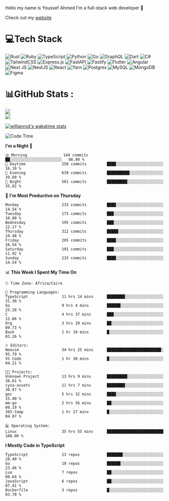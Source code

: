 Hello my name is Youssef Ahmed I'm a full-stack web developer 👋

Check out my [website](https://youssefahmed.vercel.app)
 
# 💻Tech Stack

![Rust](https://img.shields.io/badge/rust-%23000000.svg?style=for-the-badge&logo=rust&logoColor=white) ![Ruby](https://img.shields.io/badge/ruby-%23CC342D.svg?style=for-the-badge&logo=ruby&logoColor=white) ![TypeScript](https://img.shields.io/badge/typescript-%23007ACC.svg?style=for-the-badge&logo=typescript&logoColor=white) ![Python](https://img.shields.io/badge/python-3670A0?style=for-the-badge&logo=python&logoColor=ffdd54) ![Go](https://img.shields.io/badge/go-%2300ADD8.svg?style=for-the-badge&logo=go&logoColor=white) ![GraphQL](https://img.shields.io/badge/-GraphQL-E10098?style=for-the-badge&logo=graphql&logoColor=white) ![Dart](https://img.shields.io/badge/dart-%230175C2.svg?style=for-the-badge&logo=dart&logoColor=white) ![C#](https://img.shields.io/badge/c%23-%23239120.svg?style=for-the-badge&logo=c-sharp&logoColor=white) ![TailwindCSS](https://img.shields.io/badge/tailwindcss-%2338B2AC.svg?style=for-the-badge&logo=tailwind-css&logoColor=white) ![Express.js](https://img.shields.io/badge/express.js-%23404d59.svg?style=for-the-badge&logo=express&logoColor=%2361DAFB) ![FastAPI](https://img.shields.io/badge/FastAPI-005571?style=for-the-badge&logo=fastapi) ![Fastify](https://img.shields.io/badge/fastify-%23000000.svg?style=for-the-badge&logo=fastify&logoColor=white) ![Flutter](https://img.shields.io/badge/Flutter-%2302569B.svg?style=for-the-badge&logo=Flutter&logoColor=white) ![Angular](https://img.shields.io/badge/angular-%23DD0031.svg?style=for-the-badge&logo=angular&logoColor=white) ![Next JS](https://img.shields.io/badge/Next-black?style=for-the-badge&logo=next.js&logoColor=white) ![NestJS](https://img.shields.io/badge/nestjs-%23E0234E.svg?style=for-the-badge&logo=nestjs&logoColor=white) ![React](https://img.shields.io/badge/react-%2320232a.svg?style=for-the-badge&logo=react&logoColor=%2361DAFB) ![Yarn](https://img.shields.io/badge/yarn-%232C8EBB.svg?style=for-the-badge&logo=yarn&logoColor=white) ![Postgres](https://img.shields.io/badge/postgres-%23316192.svg?style=for-the-badge&logo=postgresql&logoColor=white) ![MySQL](https://img.shields.io/badge/mysql-%2300f.svg?style=for-the-badge&logo=mysql&logoColor=white) ![MongoDB](https://img.shields.io/badge/MongoDB-%234ea94b.svg?style=for-the-badge&logo=mongodb&logoColor=white)     ![Figma](https://img.shields.io/badge/figma-%23F24E1E.svg?style=for-the-badge&logo=figma&logoColor=white)

# 📊GitHub Stats :

![](https://github-readme-stats.vercel.app/api?username=joetifa2003&theme=tokyonight&hide_border=false&include_all_commits=false&count_private=false)<br/>
![](https://github-readme-streak-stats.herokuapp.com/?user=joetifa2003&theme=tokyonight&hide_border=false)<br/>

[![willianrod's wakatime stats](https://github-readme-stats.vercel.app/api/wakatime?username=joetifa2003&layout=compact)](https://github.com/anuraghazra/github-readme-stats)
<!--START_SECTION:waka-->
![Code Time](http://img.shields.io/badge/Code%20Time-2%2C480%20hrs%2022%20mins-blue)

**I'm a Night 🦉** 

```text
🌞 Morning                144 commits         ██░░░░░░░░░░░░░░░░░░░░░░░   08.99 % 
🌆 Daytime                258 commits         ████░░░░░░░░░░░░░░░░░░░░░   16.10 % 
🌃 Evening                639 commits         ██████████░░░░░░░░░░░░░░░   39.89 % 
🌙 Night                  561 commits         █████████░░░░░░░░░░░░░░░░   35.02 % 
```
📅 **I'm Most Productive on Thursday** 

```text
Monday                   233 commits         ████░░░░░░░░░░░░░░░░░░░░░   14.54 % 
Tuesday                  173 commits         ███░░░░░░░░░░░░░░░░░░░░░░   10.80 % 
Wednesday                195 commits         ███░░░░░░░░░░░░░░░░░░░░░░   12.17 % 
Thursday                 312 commits         █████░░░░░░░░░░░░░░░░░░░░   19.48 % 
Friday                   265 commits         ████░░░░░░░░░░░░░░░░░░░░░   16.54 % 
Saturday                 191 commits         ███░░░░░░░░░░░░░░░░░░░░░░   11.92 % 
Sunday                   233 commits         ████░░░░░░░░░░░░░░░░░░░░░   14.54 % 
```


📊 **This Week I Spent My Time On** 

```text
🕑︎ Time Zone: Africa/Cairo

💬 Programming Languages: 
TypeScript               11 hrs 14 mins      ████████░░░░░░░░░░░░░░░░░   31.30 % 
Go                       9 hrs 4 mins        ██████░░░░░░░░░░░░░░░░░░░   25.28 % 
C                        4 hrs 37 mins       ███░░░░░░░░░░░░░░░░░░░░░░   12.86 % 
Org                      3 hrs 29 mins       ██░░░░░░░░░░░░░░░░░░░░░░░   09.73 % 
Bash                     1 hr 10 mins        █░░░░░░░░░░░░░░░░░░░░░░░░   03.26 % 

🔥 Editors: 
Neovim                   34 hrs 25 mins      ████████████████████████░   95.79 % 
VS Code                  1 hr 30 mins        █░░░░░░░░░░░░░░░░░░░░░░░░   04.21 % 

🐱‍💻 Projects: 
Unknown Project          13 hrs 9 mins       █████████░░░░░░░░░░░░░░░░   36.61 % 
cyza-assets              11 hrs 7 mins       ████████░░░░░░░░░░░░░░░░░   30.97 % 
goc                      5 hrs 32 mins       ████░░░░░░░░░░░░░░░░░░░░░   15.40 % 
mm-go                    2 hrs 56 mins       ██░░░░░░░░░░░░░░░░░░░░░░░   08.19 % 
303-temp                 1 hr 27 mins        █░░░░░░░░░░░░░░░░░░░░░░░░   04.07 % 

💻 Operating System: 
Linux                    35 hrs 55 mins      █████████████████████████   100.00 % 
```

**I Mostly Code in TypeScript** 

```text
TypeScript               23 repos            ███████░░░░░░░░░░░░░░░░░░   28.40 % 
Go                       19 repos            ██████░░░░░░░░░░░░░░░░░░░   23.46 % 
Lua                      7 repos             ██░░░░░░░░░░░░░░░░░░░░░░░   08.64 % 
JavaScript               6 repos             ██░░░░░░░░░░░░░░░░░░░░░░░   07.41 % 
Dockerfile               3 repos             █░░░░░░░░░░░░░░░░░░░░░░░░   03.70 % 
```




<!--END_SECTION:waka-->
